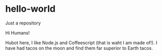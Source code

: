 # hello-world
 Just a repository

Hi Humans!

Hubot here, I like Node.js and Coffeescript (that is waht I am made of!).
I have had tacos on the moon and find them far superior to Earth tacos.
